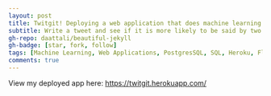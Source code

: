 ```yaml
---
layout: post
title: Twitgit! Deploying a web application that does machine learning on Twitter data.
subtitle: Write a tweet and see if it is more likely to be said by two twitter accounts of your choice.
gh-repo: daattali/beautiful-jekyll
gh-badge: [star, fork, follow]
tags: [Machine Learning, Web Applications, PostgresSQL, SQL, Heroku, Flask, SQLAlchemy]
comments: true
---
```


View my deployed app here: https://twitgit.herokuapp.com/
